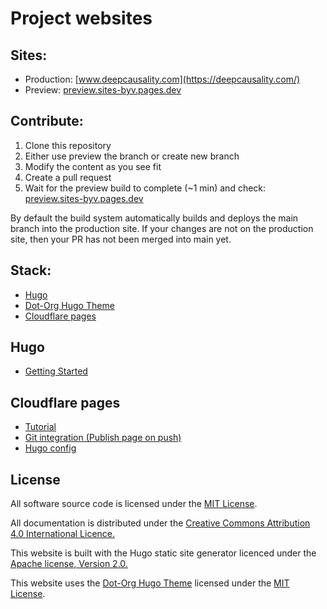 [//]: # (SPDX-License-Identifier: CC-BY-4.0)

# Project websites

## Sites:
* Production: [www.deepcausality.com](https://deepcausality.com/)
* Preview: [preview.sites-byv.pages.dev](https://preview.sites-byv.pages.dev)

## Contribute:

1) Clone this repository
2) Either use preview the branch or create new branch
3) Modify the content as you see fit
4) Create a pull request
5) Wait for the preview build to complete (~1 min) and check: [preview.sites-byv.pages.dev](https://preview.sites-byv.pages.dev)

By default the build system automatically builds and deploys the main branch into the production site. If your changes 
are not on the production site, then your PR has not been merged into main yet.

## Stack:

* [Hugo](https://gohugo.io/)
* [Dot-Org Hugo Theme](https://github.com/cncf/dot-org-hugo-theme)
* [Cloudflare pages](https://pages.cloudflare.com/)

## Hugo

* [Getting Started](https://gohugo.io/getting-started/quick-start/)

## Cloudflare pages

* [Tutorial](https://www.nickersonj.com/posts/setting-up-hugo/)
* [Git integration (Publish page on push)](https://developers.cloudflare.com/pages/get-started/guide/)
* [Hugo config](https://developers.cloudflare.com/pages/framework-guides/deploy-a-hugo-site/)

## License

All software source code is licensed under the [MIT License](https://opensource.org/license/mit/).

All documentation is distributed under the [Creative Commons Attribution 4.0 International Licence.](https://creativecommons.org/licenses/by/4.0/)

This website is built with the Hugo static site generator licenced under the [Apache license, 
Version 2.0.](https://www.apache.org/licenses/LICENSE-2.0)

This website uses the [Dot-Org Hugo Theme](https://github.com/cncf/dot-org-hugo-theme) licensed under the [MIT License](https://opensource.org/license/mit/).
